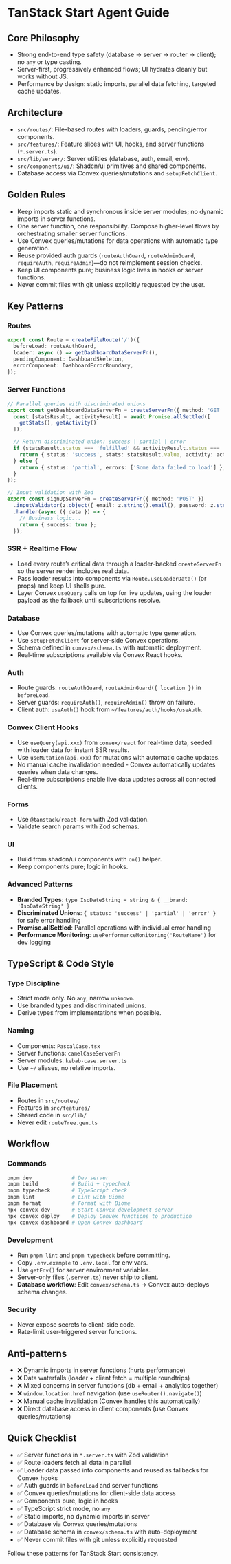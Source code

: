 # TanStack Start Agent Guide

## Core Philosophy

- Strong end-to-end type safety (database → server → router → client); no `any` or type casting.
- Server-first, progressively enhanced flows; UI hydrates cleanly but works without JS.
- Performance by design: static imports, parallel data fetching, targeted cache updates.

## Architecture

- `src/routes/`: File-based routes with loaders, guards, pending/error components.
- `src/features/`: Feature slices with UI, hooks, and server functions (`*.server.ts`).
- `src/lib/server/`: Server utilities (database, auth, email, env).
- `src/components/ui/`: Shadcn/ui primitives and shared components.
- Database access via Convex queries/mutations and `setupFetchClient`.

## Golden Rules

- Keep imports static and synchronous inside server modules; no dynamic imports in server functions.
- One server function, one responsibility. Compose higher-level flows by orchestrating smaller server functions.
- Use Convex queries/mutations for data operations with automatic type generation.
- Reuse provided auth guards (`routeAuthGuard`, `routeAdminGuard`, `requireAuth`, `requireAdmin`)—do not reimplement session checks.
- Keep UI components pure; business logic lives in hooks or server functions.
- Never commit files with git unless explicitly requested by the user.

## Key Patterns

### Routes

```ts
export const Route = createFileRoute('/')({
  beforeLoad: routeAuthGuard,
  loader: async () => getDashboardDataServerFn(),
  pendingComponent: DashboardSkeleton,
  errorComponent: DashboardErrorBoundary,
});
```

### Server Functions

```ts
// Parallel queries with discriminated unions
export const getDashboardDataServerFn = createServerFn({ method: 'GET' }).handler(async () => {
  const [statsResult, activityResult] = await Promise.allSettled([
    getStats(), getActivity()
  ]);

  // Return discriminated union: success | partial | error
  if (statsResult.status === 'fulfilled' && activityResult.status === 'fulfilled') {
    return { status: 'success', stats: statsResult.value, activity: activityResult.value };
  } else {
    return { status: 'partial', errors: ['Some data failed to load'] };
  }
});

// Input validation with Zod
export const signUpServerFn = createServerFn({ method: 'POST' })
  .inputValidator(z.object({ email: z.string().email(), password: z.string().min(8) }))
  .handler(async ({ data }) => {
    // Business logic...
    return { success: true };
  });
```

### SSR + Realtime Flow

- Load every route’s critical data through a loader-backed `createServerFn` so the server render includes real data.
- Pass loader results into components via `Route.useLoaderData()` (or props) and keep UI shells pure.
- Layer Convex `useQuery` calls on top for live updates, using the loader payload as the fallback until subscriptions resolve.

### Database

- Use Convex queries/mutations with automatic type generation.
- Use `setupFetchClient` for server-side Convex operations.
- Schema defined in `convex/schema.ts` with automatic deployment.
- Real-time subscriptions available via Convex React hooks.

### Auth

- Route guards: `routeAuthGuard`, `routeAdminGuard({ location })` in `beforeLoad`.
- Server guards: `requireAuth()`, `requireAdmin()` throw on failure.
- Client auth: `useAuth()` hook from `~/features/auth/hooks/useAuth`.

### Convex Client Hooks

- Use `useQuery(api.xxx)` from `convex/react` for real-time data, seeded with loader data for instant SSR results.
- Use `useMutation(api.xxx)` for mutations with automatic cache updates.
- No manual cache invalidation needed - Convex automatically updates queries when data changes.
- Real-time subscriptions enable live data updates across all connected clients.

### Forms

- Use `@tanstack/react-form` with Zod validation.
- Validate search params with Zod schemas.

### UI

- Build from shadcn/ui components with `cn()` helper.
- Keep components pure; logic in hooks.

### Advanced Patterns

- **Branded Types**: `type IsoDateString = string & { __brand: 'IsoDateString' }`
- **Discriminated Unions**: `{ status: 'success' | 'partial' | 'error' }` for safe error handling
- **Promise.allSettled**: Parallel operations with individual error handling
- **Performance Monitoring**: `usePerformanceMonitoring('RouteName')` for dev logging

## TypeScript & Code Style

### Type Discipline

- Strict mode only. No `any`, narrow `unknown`.
- Use branded types and discriminated unions.
- Derive types from implementations when possible.

### Naming

- Components: `PascalCase.tsx`
- Server functions: `camelCaseServerFn`
- Server modules: `kebab-case.server.ts`
- Use `~/` aliases, no relative imports.

### File Placement

- Routes in `src/routes/`
- Features in `src/features/`
- Shared code in `src/lib/`
- Never edit `routeTree.gen.ts`

## Workflow

### Commands

```bash
pnpm dev             # Dev server
pnpm build           # Build + typecheck
pnpm typecheck       # TypeScript check
pnpm lint            # Lint with Biome
pnpm format          # Format with Biome
npx convex dev       # Start Convex development server
npx convex deploy    # Deploy Convex functions to production
npx convex dashboard # Open Convex dashboard
```

### Development

- Run `pnpm lint` and `pnpm typecheck` before committing.
- Copy `.env.example` to `.env.local` for env vars.
- Use `getEnv()` for server environment variables.
- Server-only files (`.server.ts`) never ship to client.
- **Database workflow**: Edit `convex/schema.ts` → Convex auto-deploys schema changes.

### Security

- Never expose secrets to client-side code.
- Rate-limit user-triggered server functions.

## Anti-patterns

- ❌ Dynamic imports in server functions (hurts performance)
- ❌ Data waterfalls (loader + client fetch = multiple roundtrips)
- ❌ Mixed concerns in server functions (db + email + analytics together)
- ❌ `window.location.href` navigation (use `useRouter().navigate()`)
- ❌ Manual cache invalidation (Convex handles this automatically)
- ❌ Direct database access in client components (use Convex queries/mutations)

## Quick Checklist

- ✅ Server functions in `*.server.ts` with Zod validation
- ✅ Route loaders fetch all data in parallel
- ✅ Loader data passed into components and reused as fallbacks for Convex hooks
- ✅ Auth guards in `beforeLoad` and server functions
- ✅ Convex queries/mutations for client-side data access
- ✅ Components pure, logic in hooks
- ✅ TypeScript strict mode, no `any`
- ✅ Static imports, no dynamic imports in server
- ✅ Database via Convex queries/mutations
- ✅ Database schema in `convex/schema.ts` with auto-deployment
- ✅ Never commit files with git unless explicitly requested

Follow these patterns for TanStack Start consistency.
